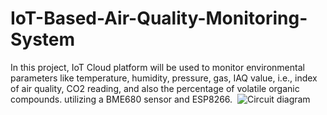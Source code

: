 # IoT-Based-Air-Quality-Monitoring-System
In this project, IoT Cloud platform will be used to monitor environmental parameters like temperature, humidity, pressure, gas, IAQ value, i.e., index of air quality, CO2 reading, and also the percentage of volatile organic compounds. utilizing a BME680 sensor and ESP8266. 
![Circuit diagram](https://github.com/albinbabu2002/IoT-Based-Air-Quality-Monitoring-System/assets/110345761/4e2cbbbb-68a9-4bff-be76-2bd0f50548b8)
